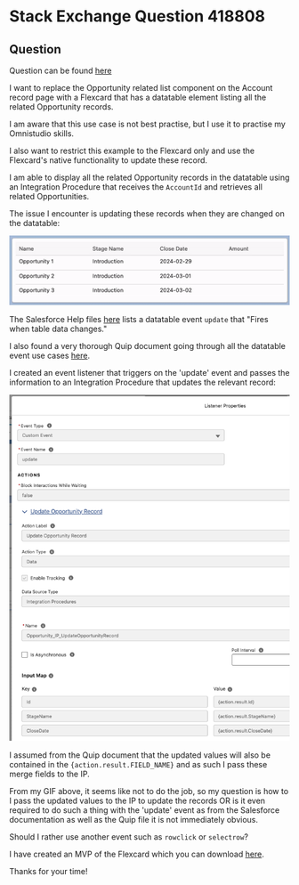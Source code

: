 # Stack Exchange Question 418808

## Question

Question can be found [here](https://salesforce.stackexchange.com/questions/418808/update-records-updated-in-flexcard-datatable)

I want to replace the Opportunity related list component on the Account record page with a Flexcard that has a datatable element listing all the related Opportunity records. 

I am aware that this use case is not best practise, but I use it to practise my Omnistudio skills. 

I also want to restrict this example to the Flexcard only and use the Flexcard's native functionality to update these record.

I am able to display all the related Opportunity records in the datatable using an Integration Procedure that receives the `AccountId` and retrieves all related Opportunities.

The issue I encounter is updating these records when they are changed on the datatable:

![](https://github.com/sfadriaan/Stack-Exchange-Questions/blob/main/418808/images/DatatableUpdate.gif)

The Salesforce Help files [here](https://help.salesforce.com/s/articleView?id=sf.os_flexcards_datatable_properties_29884.htm&type=5) lists a datatable event `update` that "Fires when table data changes."

I also found a very thorough Quip document going through all the datatable event use cases [here](https://exah.quip.com/ftaxAqKJknkj/FlexCards-data-table-events).

I created an event listener that triggers on the 'update' event and passes the information to an Integration Procedure that updates the relevant record:

![](https://github.com/sfadriaan/Stack-Exchange-Questions/blob/main/418808/images/UpdateEventSetup.png)

I assumed from the Quip document that the updated values will also be contained in the `{action.result.FIELD_NAME}` and as such I pass these merge fields to the IP.

From my GIF above, it seems like not to do the job, so my question is how to I pass the updated values to the IP to update the records OR is it even required to do such a thing with the 'update' event as from the Salesforce documentation as well as the Quip file it is not immediately obvious.

Should I rather use another event such as `rowclick` or `selectrow`?

I have created an MVP of the Flexcard which you can download [here](https://github.com/sfadriaan/Stack-Exchange-Questions/tree/main/418808).

Thanks for your time!
